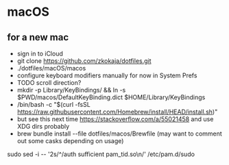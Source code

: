# macOS

## for a new mac

- sign in to iCloud
- git clone https://github.com/zkokaja/dotfiles.git
- ./dotfiles/macOS/macos
- configure keyboard modifiers manually for now in System Prefs
- TODO scroll direction?
- mkdir -p Library/KeyBindings/ && ln -s $PWD/macos/DefaultKeyBinding.dict $HOME/Library/KeyBindings
- /bin/bash -c "$(curl -fsSL https://raw.githubusercontent.com/Homebrew/install/HEAD/install.sh)"
- but see this next time https://stackoverflow.com/a/55021458 and use XDG dirs probably
- brew bundle install --file dotfiles/macos/Brewfile (may want to comment out some casks depending on usage)

sudo sed -i -- '2s/^/auth sufficient pam_tid.so\n/' /etc/pam.d/sudo